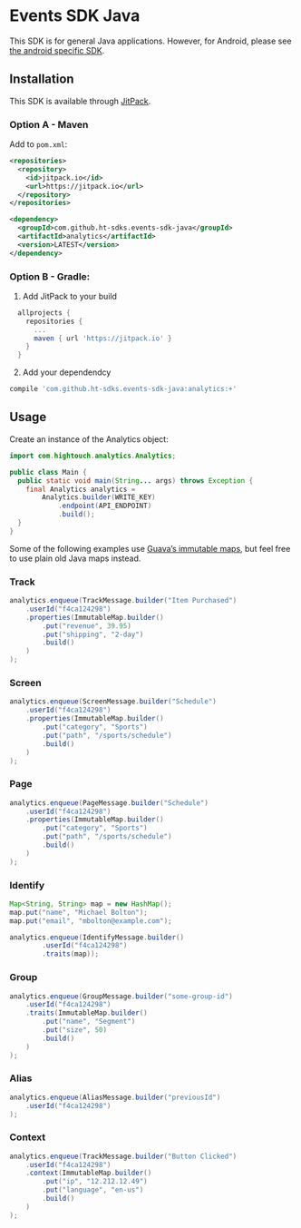 # Events SDK Java

This SDK is for general Java applications. However, for Android, please see [the android specific SDK](https://github.com/ht-sdks/events-sdk-android).

## Installation

This SDK is available through [JitPack](https://jitpack.io/#ht-sdks/events-sdk-java/).

### Option A - Maven

Add to `pom.xml`:

```xml
<repositories>
  <repository>
    <id>jitpack.io</id>
    <url>https://jitpack.io</url>
  </repository>
</repositories>
```

```xml
<dependency>
  <groupId>com.github.ht-sdks.events-sdk-java</groupId>
  <artifactId>analytics</artifactId>
  <version>LATEST</version>
</dependency>
```

### Option B - Gradle:

1. Add JitPack to your build

```gradle
  allprojects {
    repositories {
      ...
      maven { url 'https://jitpack.io' }
    }
  }
```

2. Add your dependendcy

```gradle
compile 'com.github.ht-sdks.events-sdk-java:analytics:+'
```

## Usage

Create an instance of the Analytics object:

```java
import com.hightouch.analytics.Analytics;

public class Main {
  public static void main(String... args) throws Exception {
    final Analytics analytics =
        Analytics.builder(WRITE_KEY)
            .endpoint(API_ENDPOINT)
            .build();
  }
}
```

Some of the following examples use [Guava’s immutable maps](https://github.com/google/guava), but feel free to use plain old Java maps instead.

### Track

```java
analytics.enqueue(TrackMessage.builder("Item Purchased")
    .userId("f4ca124298")
    .properties(ImmutableMap.builder()
        .put("revenue", 39.95)
        .put("shipping", "2-day")
        .build()
    )
);
```

### Screen

```java
analytics.enqueue(ScreenMessage.builder("Schedule")
    .userId("f4ca124298")
    .properties(ImmutableMap.builder()
        .put("category", "Sports")
        .put("path", "/sports/schedule")
        .build()
    )
);
```

### Page

```java
analytics.enqueue(PageMessage.builder("Schedule")
    .userId("f4ca124298")
    .properties(ImmutableMap.builder()
        .put("category", "Sports")
        .put("path", "/sports/schedule")
        .build()
    )
);
```

### Identify

```java
Map<String, String> map = new HashMap();
map.put("name", "Michael Bolton");
map.put("email", "mbolton@example.com");

analytics.enqueue(IdentifyMessage.builder()
        .userId("f4ca124298")
        .traits(map));
```

### Group

```java
analytics.enqueue(GroupMessage.builder("some-group-id")
    .userId("f4ca124298")
    .traits(ImmutableMap.builder()
        .put("name", "Segment")
        .put("size", 50)
        .build()
    )
);
```

### Alias

```java
analytics.enqueue(AliasMessage.builder("previousId")
    .userId("f4ca124298")
);
```

### Context

```java
analytics.enqueue(TrackMessage.builder("Button Clicked")
    .userId("f4ca124298")
    .context(ImmutableMap.builder()
        .put("ip", "12.212.12.49")
        .put("language", "en-us")
        .build()
    )
);
```
